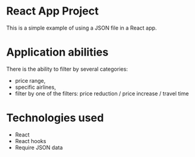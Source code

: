# React App Project

This is a simple example of using a JSON file in a React app.

# Application abilities

There is the ability to filter by several categories:

-   price range,
-   specific airlines,
-   filter by one of the filters: price reduction / price increase / travel time

# Technologies used

-   React
-   React hooks
-   Require JSON data

